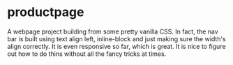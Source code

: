 # productpage

A webpage project building from some pretty vanilla CSS.  In fact, the nav bar is built using text align left, inline-block
and just making sure the width's align correctly.  It is even responsive so far, which is great.  It is nice to figure out
how to do thins without all the fancy tricks at times.
